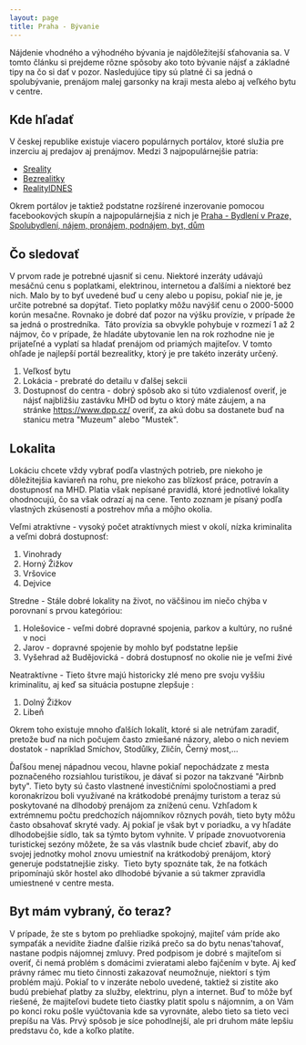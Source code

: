```yaml
---
layout: page
title: Praha - Bývanie
---
```


Nájdenie vhodného a výhodného bývania je najdôležitejší sťahovania sa. V tomto článku si prejdeme rôzne spôsoby ako toto bývanie nájsť a základné tipy na čo si dať v pozor. Nasledujúce tipy sú platné či sa jedná o spolubývanie, prenájom malej garsonky na kraji mesta alebo aj veľkého bytu v centre.

## Kde hľadať 

V českej republike existuje viacero populárnych portálov, ktoré služia pre inzerciu aj predajov aj prenájmov. Medzi 3 najpopulárnejšie patria:

* [Sreality](https://www.sreality.cz/)
* [Bezrealitky](https://www.bezrealitky.cz/)
* [RealityIDNES](https://reality.idnes.cz/)

Okrem portálov je taktiež podstatne rozšírené inzerovanie pomocou facebookových skupín a najpopulárnejšia z nich je [Praha - Bydlení v Praze, Spolubydlení, nájem, pronájem, podnájem, byt, dům](https://www.facebook.com/groups/126198231421193)

## Čo sledovať

V prvom rade je potrebné ujasniť si cenu. Niektoré inzeráty udávajú mesáčnú cenu s poplatkami, elektrinou, internetou a ďalšími a niektoré bez nich. Malo by to byť uvedené buď u ceny alebo u popisu, pokiaľ nie je, je určite potrebné sa dopýtať. Tieto poplatky môžu navýšiť cenu o 2000-5000 korún mesačne.
Rovnako je dobré dať pozor na výšku provízie, v prípade že sa jedná o prostredníka.  Táto provízia sa obvykle pohybuje v rozmezí 1 až 2 nájmov, čo v prípade, že hladáte ubytovanie len na rok rozhodne nie je prijateľné a vyplatí sa hladať prenájom od priamých majiteľov. V tomto ohľade je najlepší portál bezrealitky, ktorý je pre takéto inzeráty určený.

1. Veľkosť bytu
2. Lokácia - prebraté do detailu v ďalšej sekcii
3. Dostupnosť do centra - dobrý spôsob ako si túto vzdialenosť overiť, je nájsť najbližšiu zastávku MHD od bytu o ktorý máte záujem, a na stránke https://www.dpp.cz/ overiť, za akú dobu sa dostanete buď na stanicu metra "Muzeum" alebo "Mustek". 

## Lokalita

Lokáciu chcete vždy vybrať podľa vlastných potrieb, pre niekoho je dôležitejšia kaviareň na rohu, pre niekoho zas blízkosť práce, potravín a dostupnosť na MHD. Platia však nepísané pravidlá, ktoré jednotlivé lokality ohodnocujú, čo sa však odrazí aj na cene. Tento zoznam je písaný podľa vlastných zkúseností a postrehov mňa a môjho okolia. 

Veľmi atraktívne - vysoký počet atraktívnych miest v okolí, nízka kriminalita a veľmi dobrá dostupnosť:
1. Vinohrady
2. Horný Žižkov
3. Vršovice
4. Dejvice

Stredne - Stále dobré lokality na život, no väčšinou im niečo chýba v porovnaní s prvou kategóriou:
1. Holešovice - veľmi dobré dopravné spojenia, parkov a kultúry, no rušné v noci
2. Jarov - dopravné spojenie by mohlo byť podstatne lepšie
3. Vyšehrad až Budějovická - dobrá dostupnosť no okolie nie je veľmi živé

Neatraktívne - Tieto štvre majú historicky zlé meno pre svoju vyššiu kriminalitu, aj keď sa situácia postupne zlepšuje :
1. Dolný Žižkov
2. Libeň


Okrem toho existuje mnoho ďalších lokalít, ktoré si ale netrúfam zaradiť, pretože buď na nich počujem často zmiešané názory, alebo o nich neviem dostatok - napríklad Smíchov, Stodůlky, Zličín, Černý most,…

Ďaľšou menej nápadnou vecou, hlavne pokiaľ nepochádzate z mesta poznačeného rozsiahlou turistikou, je dávať si pozor na takzvané "Airbnb byty". Tieto byty sú často vlastnené investičními spoločnostiami a pred koronakrízou boli využívané na krátkodobé prenájmy turistom a teraz sú poskytované na dlhodobý prenájom za zníženú cenu. Vzhľadom k extrémnemu počtu predchozích nájomníkov rôznych pováh, tieto byty môžu často obsahovať skryté vady. Aj pokiaľ je však byt v poriadku, a vy hľadáte dlhodobejšie sídlo, tak sa týmto bytom vyhnite. V prípade znovuotvorenia turistickej sezóny môžete, že sa vás vlastník bude chcieť zbaviť, aby do svojej jednotky mohol znovu umiestniť na krátkodobý prenájom, ktorý generuje podstatnejšie zisky.  Tieto byty spoznáte tak, že na fotkách pripomínajú skôr hostel ako dlhodobé bývanie a sú takmer zpravidla umiestnené v centre mesta.

## Byt mám vybraný, čo teraz?

V prípade, že ste s bytom po prehliadke spokojný, majiteľ vám príde ako sympaťák a nevidíte žiadne ďalšie riziká prečo sa do bytu nenas'tahovať, nastane podpis nájomnej zmluvy. Pred podpisom je dobré s majiteľom si overiť, či nemá problém s domácimi zvieratami alebo fajčením v byte. Aj keď právny rámec mu tieto činnosti zakazovať neumožnuje, niektorí s tým problém majú. Pokiaľ to v inzeráte nebolo uvedené, taktiež si zistite ako budú prebiehať platby za služby, elektrinu, plyn a internet. Buď to môže byť riešené, že majiteľovi budete tieto čiastky platit spolu s nájomním, a on Vám po konci roku pošle vyúčtovania kde sa vyrovnáte, alebo tieto sa tieto veci prepíšu na Vás. Prvý spôsob je síce pohodlnejší, ale pri druhom máte lepšiu predstavu čo, kde a koľko platíte. 
